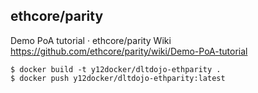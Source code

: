 ## ethcore/parity

Demo PoA tutorial · ethcore/parity Wiki  https://github.com/ethcore/parity/wiki/Demo-PoA-tutorial

```
$ docker build -t y12docker/dltdojo-ethparity .
$ docker push y12docker/dltdojo-ethparity:latest
```
